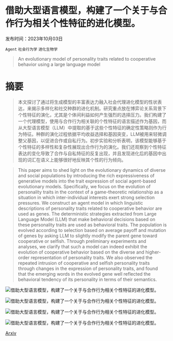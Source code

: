 # 借助大型语言模型，构建了一个关于与合作行为相关个性特征的进化模型。

发布时间：2023年10月03日

`Agent` `社会行为学` `进化生物学`

> An evolutionary model of personality traits related to cooperative behavior using a large language model

# 摘要

> 本文探讨了通过将生成模型的丰富表达力融入社会代理进化模型的性状表达，来揭示多样化和社交种群的进化机制。研究重点放在博弈论关系背景下个性特征的演化，尤其是个体间利益如何产生强烈的选择压力。我们构建了一个代理模型，使用与合作行为相关联的个性特征的语言描述作为基因，而从大型语言模型（LLM）中提取的基于这些个性特征的确定性策略则作为行为特征。种群的演化过程依据平均收益选择和基因突变，LLM被用来轻微调整父基因，以促进合作或自私行为。初步实验和分析表明，该模型能够基于个性特征的多样性和复杂性展现出合作行为的演化。我们还观察到个性特征表达的变化导致了合作与自私特征的反复出现，并且发现进化后的基因中出现的词汇在语义上能够很好地反映其个性的行为倾向。

> This paper aims to shed light on the evolutionary dynamics of diverse and social populations by introducing the rich expressiveness of generative models into the trait expression of social agent-based evolutionary models. Specifically, we focus on the evolution of personality traits in the context of a game-theoretic relationship as a situation in which inter-individual interests exert strong selection pressures. We construct an agent model in which linguistic descriptions of personality traits related to cooperative behavior are used as genes. The deterministic strategies extracted from Large Language Model (LLM) that make behavioral decisions based on these personality traits are used as behavioral traits. The population is evolved according to selection based on average payoff and mutation of genes by asking LLM to slightly modify the parent gene toward cooperative or selfish. Through preliminary experiments and analyses, we clarify that such a model can indeed exhibit the evolution of cooperative behavior based on the diverse and higher-order representation of personality traits. We also observed the repeated intrusion of cooperative and selfish personality traits through changes in the expression of personality traits, and found that the emerging words in the evolved gene well reflected the behavioral tendency of its personality in terms of their semantics.

![借助大型语言模型，构建了一个关于与合作行为相关个性特征的进化模型。](../../..//opt/data/Projects/HuggingArxiv/paper_images/2310.05976/fig1.png)

![借助大型语言模型，构建了一个关于与合作行为相关个性特征的进化模型。](../../..//opt/data/Projects/HuggingArxiv/paper_images/2310.05976/fig2.png)

![借助大型语言模型，构建了一个关于与合作行为相关个性特征的进化模型。](../../..//opt/data/Projects/HuggingArxiv/paper_images/2310.05976/fig3.png)

![借助大型语言模型，构建了一个关于与合作行为相关个性特征的进化模型。](../../..//opt/data/Projects/HuggingArxiv/paper_images/2310.05976/fig4.png)

[Arxiv](https://arxiv.org/abs/2310.05976)